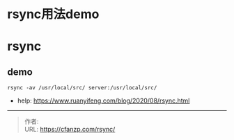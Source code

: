 # rsync用法demo


<!--more-->
# rsync
## demo
```
rsync -av /usr/local/src/ server:/usr/local/src/
```
- help: https://www.ruanyifeng.com/blog/2020/08/rsync.html


---

> 作者:   
> URL: https://cfanzp.com/rsync/  

